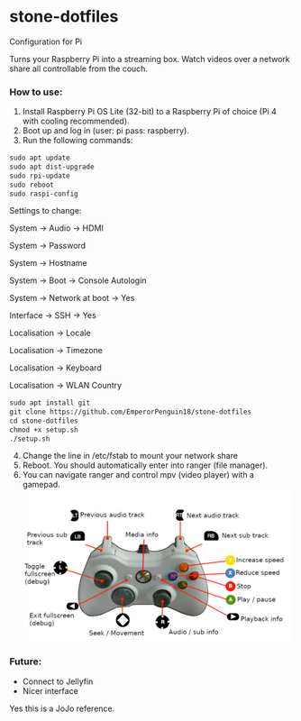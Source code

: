 # stone-dotfiles
Configuration for Pi

Turns your Raspberry Pi into a streaming box. Watch videos over a network share all controllable from the couch.

### How to use:
1. Install Raspberry Pi OS Lite (32-bit) to a Raspberry Pi of choice (Pi 4 with cooling recommended).
2. Boot up and log in (user: pi pass: raspberry).
3. Run the following commands:
```
sudo apt update
sudo apt dist-upgrade
sudo rpi-update
sudo reboot
sudo raspi-config
```
Settings to change:

System -> Audio -> HDMI

System -> Password

System -> Hostname

System -> Boot -> Console Autologin

System -> Network at boot -> Yes

Interface -> SSH -> Yes

Localisation -> Locale

Localisation -> Timezone

Localisation -> Keyboard

Localisation -> WLAN Country
```
sudo apt install git
git clone https://github.com/EmperorPenguin18/stone-dotfiles
cd stone-dotfiles
chmod +x setup.sh
./setup.sh
```
4. Change the line in /etc/fstab to mount your network share
5. Reboot. You should automatically enter into ranger (file manager).
6. You can navigate ranger and control mpv (video player) with a gamepad.
![alt text](https://raw.githubusercontent.com/EmperorPenguin18/stone-dotfiles/main/diagram.png)

### Future:
- Connect to Jellyfin
- Nicer interface

Yes this is a JoJo reference.
